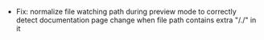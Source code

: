 * Fix: normalize file watching path during preview mode to correctly detect documentation page change when file path contains extra "/./" in it